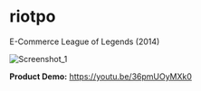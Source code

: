 # riotpo
E-Commerce League of Legends (2014)

![Screenshot_1](https://github.com/matiasrodlo/riotpo/assets/52969662/a99acf93-cdaa-41ba-92ea-675b43a23f37)

**Product Demo:** https://youtu.be/36pmUOyMXk0
